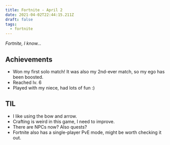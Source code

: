 ```yaml
---
title: Fortnite - April 2
date: 2021-04-02T22:44:15.211Z
draft: false
tags:
  - fortnite
---
```

*Fortnite, I know...*

## Achievements

- Won my first solo match! It was also my 2nd-ever match, so my ego has been boosted.
- Reached lv. 6
- Played with my niece, had lots of fun :)

## TIL

- I like using the bow and arrow.
- Crafting is weird in this game, I need to improve.
- There are NPCs now? Also quests?
- Fortnite also has a single-player PvE mode, might be worth checking it out.